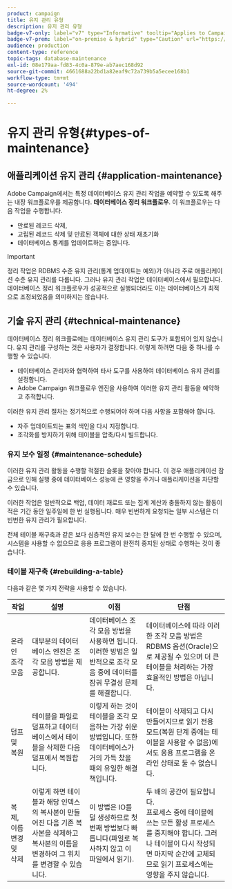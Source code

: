 ```yaml
---
product: campaign
title: 유지 관리 유형
description: 유지 관리 유형
badge-v7-only: label="v7" type="Informative" tooltip="Applies to Campaign Classic v7 only"
badge-v7-prem: label="on-premise & hybrid" type="Caution" url="https://experienceleague.adobe.com/docs/campaign-classic/using/installing-campaign-classic/architecture-and-hosting-models/hosting-models-lp/hosting-models.html" tooltip="Applies to on-premise and hybrid deployments only"
audience: production
content-type: reference
topic-tags: database-maintenance
exl-id: 08e179aa-fd83-4c0a-879e-ab7aec168d92
source-git-commit: 4661688a22bd1a82eaf9c72a739b5a5ecee168b1
workflow-type: tm+mt
source-wordcount: '494'
ht-degree: 2%

---
```


# 유지 관리 유형{#types-of-maintenance}



## 애플리케이션 유지 관리 {#application-maintenance}

Adobe Campaign에서는 특정 데이터베이스 유지 관리 작업을 예약할 수 있도록 해주는 내장 워크플로우를 제공합니다. **데이터베이스 정리 워크플로우**. 이 워크플로우는 다음 작업을 수행합니다.

* 만료된 레코드 삭제,
* 고립된 레코드 삭제 및 만료된 객체에 대한 상태 재초기화
* 데이터베이스 통계를 업데이트하는 중입니다.

>[!IMPORTANT]
>
>정리 작업은 RDBMS 수준 유지 관리(통계 업데이트는 예외)가 아니라 주로 애플리케이션 수준 유지 관리를 다룹니다. 그러나 유지 관리 작업은 데이터베이스에서 필요합니다. 데이터베이스 정리 워크플로우가 성공적으로 실행되더라도 이는 데이터베이스가 최적으로 조정되었음을 의미하지는 않습니다.

## 기술 유지 관리 {#technical-maintenance}

데이터베이스 정리 워크플로에는 데이터베이스 유지 관리 도구가 포함되어 있지 않습니다. 유지 관리를 구성하는 것은 사용자가 결정합니다. 이렇게 하려면 다음 중 하나를 수행할 수 있습니다.

* 데이터베이스 관리자와 협력하여 타사 도구를 사용하여 데이터베이스 유지 관리를 설정합니다.
* Adobe Campaign 워크플로우 엔진을 사용하여 이러한 유지 관리 활동을 예약하고 추적합니다.

이러한 유지 관리 절차는 정기적으로 수행되어야 하며 다음 사항을 포함해야 합니다.

* 자주 업데이트되는 표의 색인을 다시 지정합니다.
* 조각화를 방지하기 위해 테이블을 압축/다시 빌드합니다.

### 유지 보수 일정 {#maintenance-schedule}

이러한 유지 관리 활동을 수행할 적절한 슬롯을 찾아야 합니다. 이 경우 애플리케이션 잠금으로 인해 실행 중에 데이터베이스 성능에 큰 영향을 주거나 애플리케이션을 차단할 수 있습니다.

이러한 작업은 일반적으로 백업, 데이터 재로드 또는 집계 계산과 충돌하지 않는 활동이 적은 기간 동안 일주일에 한 번 실행됩니다. 매우 빈번하게 요청되는 일부 시스템은 더 빈번한 유지 관리가 필요합니다.

전체 테이블 재구축과 같은 보다 심층적인 유지 보수는 한 달에 한 번 수행할 수 있으며, 시스템을 사용할 수 없으므로 응용 프로그램이 완전히 중지된 상태로 수행하는 것이 좋습니다.

### 테이블 재구축 {#rebuilding-a-table}

다음과 같은 몇 가지 전략을 사용할 수 있습니다.

<table> 
 <thead> 
  <tr> 
   <th> 작업 </th> 
   <th> 설명 </th> 
   <th> 이점 </th> 
   <th> 단점 </th> 
  </tr> 
 </thead> 
 <tbody> 
  <tr> 
   <td> 온라인 조각 모음<br /> </td> 
   <td> 대부분의 데이터베이스 엔진은 조각 모음 방법을 제공합니다.<br /> </td> 
   <td> 데이터베이스 조각 모음 방법을 사용하면 됩니다. 이러한 방법은 일반적으로 조각 모음 중에 데이터를 잠궈 무결성 문제를 해결합니다.<br /> </td> 
   <td> 데이터베이스에 따라 이러한 조각 모음 방법은 RDBMS 옵션(Oracle)으로 제공될 수 있으며 더 큰 테이블을 처리하는 가장 효율적인 방법은 아닙니다.<br /> </td> 
  </tr> 
  <tr> 
   <td> 덤프 및 복원<br /> </td> 
   <td> 테이블을 파일로 덤프하고 데이터베이스에서 테이블을 삭제한 다음 덤프에서 복원합니다.<br /> </td> 
   <td> 이렇게 하는 것이 테이블을 조각 모음하는 가장 쉬운 방법입니다. 또한 데이터베이스가 거의 가득 찼을 때의 유일한 해결책입니다.<br /> </td> 
   <td> 테이블이 삭제되고 다시 만들어지므로 읽기 전용 모드(복원 단계 중에는 테이블을 사용할 수 없음)에서도 응용 프로그램을 온라인 상태로 둘 수 없습니다.<br /> </td> 
  </tr> 
  <tr> 
   <td> 복제, 이름 변경 및 삭제<br /> </td> 
   <td> 이렇게 하면 테이블과 해당 인덱스의 복사본이 만들어진 다음 기존 복사본을 삭제하고 복사본의 이름을 변경하여 그 위치를 변경할 수 있습니다.<br /> </td> 
   <td> 이 방법은 IO를 덜 생성하므로 첫 번째 방법보다 빠릅니다(파일로 복사하지 않고 이 파일에서 읽기).<br /> </td> 
   <td> 두 배의 공간이 필요합니다.<br /> 프로세스 중에 테이블에 쓰는 모든 활성 프로세스를 중지해야 합니다. 그러나 테이블이 다시 작성되면 마지막 순간에 교체되므로 읽기 프로세스에는 영향을 주지 않습니다. <br /> </td> 
  </tr> 
 </tbody> 
</table>
